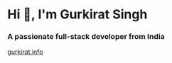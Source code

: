 # Hi 👋, I'm Gurkirat Singh
### A passionate full-stack developer from India
[gurkirat.info](https://www.gurkirat.info/)
